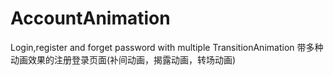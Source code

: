 # AccountAnimation
Login,register and forget password with multiple TransitionAnimation
带多种动画效果的注册登录页面(补间动画，揭露动画，转场动画)
